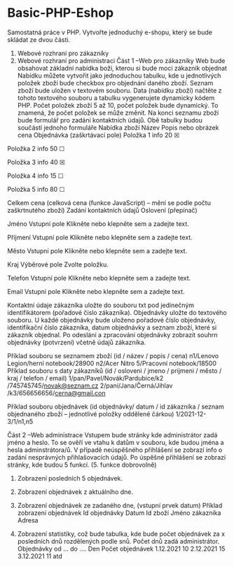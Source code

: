 # Basic-PHP-Eshop
Samostatná práce v PHP.
Vytvořte jednoduchý e-shopu, který se bude skládat ze dvou části.
1.	Webové rozhraní pro zákazníky
2.	Webové rozhraní pro administraci
Část 1 –Web pro zákazníky
Web bude obsahovat základní nabídka boží, kterou si bude moci zákazník objednat Nabídku můžete vytvořit jako jednoduchou tabulku, kde u jednotlivých  položek zboží bude checkbox pro objednání daného zboží.  Seznam zboží bude uložen v textovém souboru. Data (nabídku zboží) načtěte z tohoto textového souboru a tabulku vygenerujete dynamicky kódem PHP. Počet položek zboží 5 až 10, počet položek bude dynamický. To znamená, že počet položek se může změnit.
Na konci seznamu zboží bude  formulář pro zadání kontaktních údajů.
Obě tabulky budou součástí jednoho formuláře
Nabídka zboží
Název 	Popis nebo obrázek	cena	Objednávka (zaškrtávací pole)
Položka 1	info	20	☒

Položka 2	info	50	☐

Položka 3	info	40	☒

Položka 4	info	15	☐

Položka 5	info	80	☐


Celkem cena 
(celková cena (funkce JavaScript) – mění se podle počtu zaškrtnutého zboží) 
Zadání kontaktních údajů
Oslovení (přepínač)	   

Jméno Vstupní pole	Klikněte nebo klepněte sem a zadejte text.

Příjmení Vstupní pole	Klikněte nebo klepněte sem a zadejte text.

Město Vstupní pole 	Klikněte nebo klepněte sem a zadejte text.

Kraj Výběrové  pole	Zvolte položku.

Telefon Vstupní pole	Klikněte nebo klepněte sem a zadejte text.

Email Vstupní pole	Klikněte nebo klepněte sem a zadejte text.



Kontaktní údaje zákazníka uložte do souboru txt pod jedinečným identifikátorem (pořadové číslo zákazníka).
Objednávky uložte do textového souboru. U každé objednávky bude uloženo pořadové číslo objednávky, identifikační číslo zákazníka, datum objednávky a seznam zboží, které si zákazník objednal.
Po odeslání a zpracování objednávky zobrazit souhrn objednávky (potvrzení) včetně údajů zákazníka.

Příklad  souboru se seznamem zboží 
(id / název / popis / cena)
n1/Lenovo Legion/herní notebook/28900
n2/Acer Nitro 5/Pracovní notebook/18500
Příklad  souboru s daty zákazníků
(id / osloveni / jmeno / prijmeni / město / kraj / telefon / email)
1/pan/Pavel/Novák/Pardubice/k2 /745745745/novak@seznam.cz
2/paní/Jana/Černá/Jihlav /k3/656656656/cerna@gmail.con

Příklad  souboru objednávek
(id objednávky/ datum / id zákazníka / seznam objednaného zboží – jednotlivé položky oddělené čárkou)
1/2021-12-3/1/n1,n5

Část 2 –Web administrace
Vstupem bude stránky kde administrátor zadá jméno a heslo. To se ověří ve vtahu k  datům v souboru, kde budou jména a hesla adminstrátora/ů. V případě neúspěšného přihlášení se zobrazí info o zadání nesprávných přihlašovacích údajů.
Po úspěšné přihlášení se zobrazí stránky, kde budou 5 funkcí. (5. funkce dobrovolně) 
1)	Zobrazení posledních 5 objednávek.
2)	Zobrazení objednávek z aktuálního dne.
3)	Zobrazení objednávek ze zadaného dne, (vstupní prvek datum)
Příklad zobrazení objednávek
Id objednávky	Datum	Id zboží	Jméno zákazníka	Adresa 
				
				


4)	Zobrazení statistiky, což bude tabulka, kde bude počet objednávek za x posledních dnů rozdělených podle snů. Počet dnů zadá administrátor.
Objednávky od   …  do ….
Den	Počet objednávek
1.12.2021	10
2.12.2021	15
3.12.2021	11
atd	




